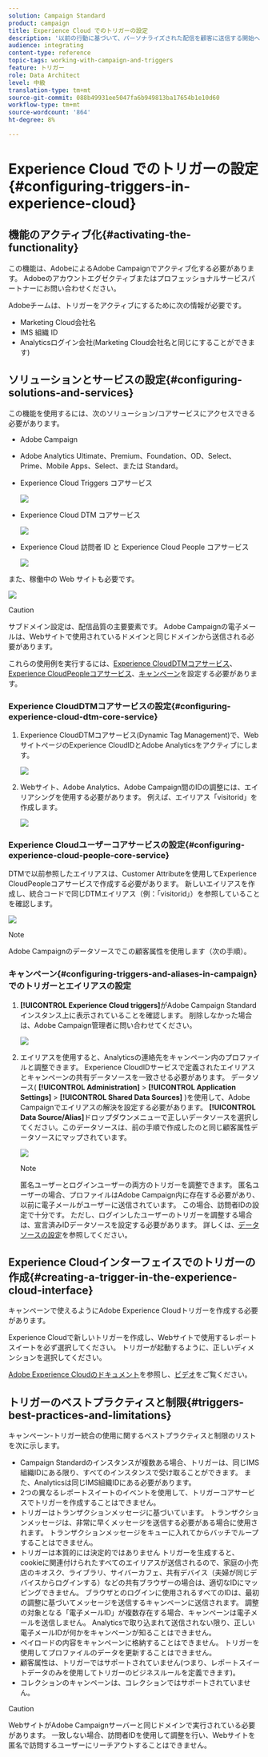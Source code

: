 ```yaml
---
solution: Campaign Standard
product: campaign
title: Experience Cloud でのトリガーの設定
description: '以前の行動に基づいて、パーソナライズされた配信を顧客に送信する開始へのAdobe Experience Cloud Triggers統合の設定方法を説明します。 '
audience: integrating
content-type: reference
topic-tags: working-with-campaign-and-triggers
feature: トリガー
role: Data Architect
level: 中級
translation-type: tm+mt
source-git-commit: 088b49931ee5047fa6b949813ba17654b1e10d60
workflow-type: tm+mt
source-wordcount: '864'
ht-degree: 8%

---
```



# Experience Cloud でのトリガーの設定{#configuring-triggers-in-experience-cloud}

## 機能のアクティブ化{#activating-the-functionality}

この機能は、AdobeによるAdobe Campaignでアクティブ化する必要があります。 Adobeのアカウントエグゼクティブまたはプロフェッショナルサービスパートナーにお問い合わせください。

Adobeチームは、トリガーをアクティブにするために次の情報が必要です。

* Marketing Cloud会社名
* IMS 組織 ID
* Analyticsログイン会社(Marketing Cloud会社名と同じにすることができます)

## ソリューションとサービスの設定{#configuring-solutions-and-services}

この機能を使用するには、次のソリューション/コアサービスにアクセスできる必要があります。

* Adobe Campaign
* Adobe Analytics Ultimate、Premium、Foundation、OD、Select、Prime、Mobile Apps、Select、または Standard。
* Experience Cloud Triggers コアサービス

   ![](assets/trigger_uc_prereq_1.png)

* Experience Cloud DTM コアサービス

   ![](assets/trigger_uc_prereq_2.png)

* Experience Cloud 訪問者 ID と Experience Cloud People コアサービス

   ![](assets/trigger_uc_prereq_3.png)

また、稼働中の Web サイトも必要です。

![](assets/trigger_uc_prereq_4.png)

>[!CAUTION]
>
>サブドメイン設定は、配信品質の主要要素です。 Adobe Campaignの電子メールは、Webサイトで使用されているドメインと同じドメインから送信される必要があります。

これらの使用例を実行するには、[Experience CloudDTMコアサービス](#configuring-experience-cloud-dtm-core-service)、[Experience CloudPeopleコアサービス](#configuring-experience-cloud-people-core-service)、[キャンペーン](#configuring-triggers-and-aliases-in-campaign)を設定する必要があります。

### Experience CloudDTMコアサービスの設定{#configuring-experience-cloud-dtm-core-service}

1. Experience CloudDTMコアサービス(Dynamic Tag Management)で、WebサイトページのExperience CloudIDとAdobe Analyticsをアクティブにします。

   ![](assets/trigger_uc_conf_1.png)

1. Webサイト、Adobe Analytics、Adobe Campaign間のIDの調整には、エイリアシングを使用する必要があります。 例えば、エイリアス「visitorid」を作成します。

   ![](assets/trigger_uc_conf_2.png)

### Experience Cloudユーザーコアサービスの設定{#configuring-experience-cloud-people-core-service}

DTMで以前参照したエイリアスは、Customer Attributeを使用してExperience CloudPeopleコアサービスで作成する必要があります。 新しいエイリアスを作成し、統合コードで同じDTMエイリアス（例：「visitorid」）を参照していることを確認します。

![](assets/trigger_uc_conf_3.png)

>[!NOTE]
>
>Adobe Campaignのデータソースでこの顧客属性を使用します（次の手順）。

### キャンペーン{#configuring-triggers-and-aliases-in-campaign}でのトリガーとエイリアスの設定

1. **[!UICONTROL Experience Cloud triggers]**&#x200B;がAdobe Campaign Standardインスタンス上に表示されていることを確認します。 削除しなかった場合は、Adobe Campaign管理者に問い合わせてください。

   ![](assets/remarketing_1.png)

1. エイリアスを使用すると、Analyticsの連絡先をキャンペーン内のプロファイルと調整できます。 Experience CloudIDサービスで定義されたエイリアスとキャンペーンの共有データソースを一致させる必要があります。 データソース( **[!UICONTROL Administration]** > **[!UICONTROL Application Settings]** > **[!UICONTROL Shared Data Sources]** )を使用して、Adobe Campaignでエイリアスの解決を設定する必要があります。 **[!UICONTROL Data Source/Alias]**&#x200B;ドロップダウンメニューで正しいデータソースを選択してください。このデータソースは、前の手順で作成したのと同じ顧客属性データソースにマップされています。

   ![](assets/trigger_uc_conf_5.png)

   >[!NOTE]
   >
   >匿名ユーザーとログインユーザーの両方のトリガーを調整できます。 匿名ユーザーの場合、プロファイルはAdobe Campaign内に存在する必要があり、以前に電子メールがユーザーに送信されています。 この場合、訪問者IDの設定で十分です。 ただし、ログインしたユーザーのトリガーを調整する場合は、宣言済みIDデータソースを設定する必要があります。 詳しくは、[データソースの設定](../../integrating/using/provisioning-and-configuring-integration-with-audience-manager-or-people-core-service.md#step-2--configure-the-data-sources)を参照してください。

## Experience Cloudインターフェイスでのトリガーの作成{#creating-a-trigger-in-the-experience-cloud-interface}

キャンペーンで使えるようにAdobe Experience Cloudトリガーを作成する必要があります。

Experience Cloudで新しいトリガーを作成し、Webサイトで使用するレポートスイートを必ず選択してください。 トリガーが起動するように、正しいディメンションを選択してください。

[Adobe Experience Cloudのドキュメント](https://docs.adobe.com/content/help/ja-JP/core-services/interface/activation/triggers.html)を参照し、[ビデオ](https://helpx.adobe.com/marketing-cloud/how-to/email-marketing.html#step-two)をご覧ください。

## トリガーのベストプラクティスと制限{#triggers-best-practices-and-limitations}

キャンペーン-トリガー統合の使用に関するベストプラクティスと制限のリストを次に示します。

* Campaign Standardのインスタンスが複数ある場合、トリガーは、同じIMS組織IDにある限り、すべてのインスタンスで受け取ることができます。 また、Analyticsは同じIMS組織IDにある必要があります。
* 2つの異なるレポートスイートのイベントを使用して、トリガーコアサービスでトリガーを作成することはできません。
* トリガーはトランザクションメッセージに基づいています。 トランザクションメッセージは、非常に早くメッセージを送信する必要がある場合に使用されます。 トランザクションメッセージをキューに入れてからバッチでループすることはできません。
* トリガーは本質的には決定的ではありません トリガーを生成すると、cookieに関連付けられたすべてのエイリアスが送信されるので、家庭の小売店のキオスク、ライブラリ、サイバーカフェ、共有デバイス（夫婦が同じデバイスからログインする）などの共有ブラウザーの場合は、適切なIDにマッピングできません。 ブラウザとのログインに使用されるすべてのIDは、最初の調整に基づいてメッセージを送信するキャンペーンに送信されます。 調整の対象となる「電子メールID」が複数存在する場合、キャンペーンは電子メールを送信しません。 Analyticsで取り込まれて送信されない限り、正しい電子メールIDが何かをキャンペーンが知ることはできません。
* ペイロードの内容をキャンペーンに格納することはできません。 トリガーを使用してプロファイルのデータを更新することはできません。
* 顧客属性は、トリガーではサポートされていません(つまり、レポートスイートデータのみを使用してトリガーのビジネスルールを定義できます)。
* コレクションのキャンペーンは、コレクションではサポートされていません。

>[!CAUTION]
>
>WebサイトがAdobe Campaignサーバーと同じドメインで実行されている必要があります。 一致しない場合、訪問者IDを使用して調整を行い、Webサイトを匿名で訪問するユーザーにリーチアウトすることはできません。

